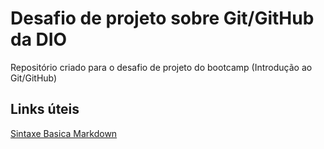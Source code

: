 # Desafio de projeto sobre Git/GitHub da DIO
Repositório criado para o desafio de projeto do bootcamp (Introdução ao Git/GitHub)

## Links úteis
[Sintaxe Basica Markdown](https://www.markdownguide.org/basic-syntax/)
